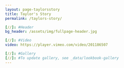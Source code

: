 ```yaml
---
layout: page-taylorsstory
title: Taylor's Story
permalink: /taylors-story/

[//]: #Header
bg_header: /assets/img/fullpage-header.jpg

[//]: #Video
video: https://player.vimeo.com/video/201186507

[//]: #Gallery
[//]: #To update gallery, see _data/lookbook-gallery
---
```

